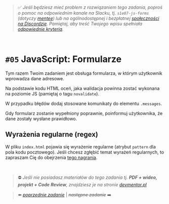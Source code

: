 > :white_check_mark: _Jeśli będziesz mieć problem z rozwiązaniem tego zadania, poproś o pomoc na odpowiednim kanale na Slacku, tj. `s1e07-js-forms` (dotyczy [mentee](https://devmentor.pl/mentoring-javascript/)) lub na ogólnodostępnej i bezpłatnej [społeczności na Discordzie](https://devmentor.pl/discord). Pamiętaj, aby treść Twojego wpisu spełniała [odpowiednie kryteria](https://devmentor.pl/jak-prosic-o-pomoc/)._

&nbsp;

# `#05` JavaScript: Formularze

Tym razem Twoim zadaniem jest obsługa formularza, w którym użytkownik wprowadza dane adresowe.

Na podstawie kodu HTML oceń, jaka walidacja powinna zostać wykonana na poziomie JS (pamiętaj o tagu `novalidate`).

W przypadku błędów dodaj stosowane komunikaty do elementu `.messages`.

Gdy formularz zostanie wypełniony poprawnie, poinformuj użytkownika, że dane zostały wysłane prawidłowo.

## Wyrażenia regularne (regex)

W pliku `index.html` pojawia się wyrażenie regularne (atrybut `pattern` dla pola kodu pocztowego). Jeśli chcesz zgłębić temat wyrażeń regularnych, to zapraszam Cię do obejrzenia [tego nagrania](https://www.youtube.com/watch?v=rhzKDrUiJVk).

&nbsp;

> :no_entry: _Jeśli nie posiadasz materiałów do tego zadania tj. **PDF + wideo, projekt + Code Review**, znajdziesz je na stronie [devmentor.pl](https://devmentor.pl/workshop-js-forms/)_

> :arrow_left: [_poprzednie zadanie_](./../04) | ~~_następne zadanie_~~ :arrow_right:
